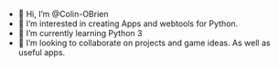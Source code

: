 - 👋 Hi, I’m @Colin-OBrien
- 👀 I’m interested in creating Apps and webtools for Python.
- 🌱 I’m currently learning Python 3
- 💞️ I’m looking to collaborate on projects and game ideas. As well as useful apps.


<!---
ColinOBrien590/ColinOBrien590 is a ✨ special ✨ repository because its `README.md` (this file) appears on your GitHub profile.
You can click the Preview link to take a look at your changes.
--->
